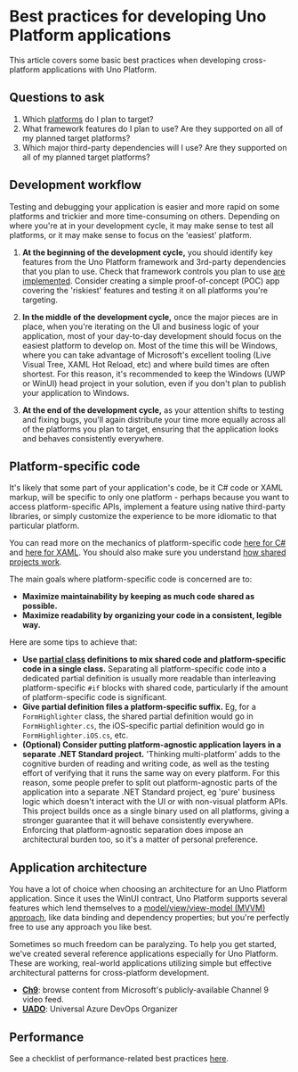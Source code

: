 # Best practices for developing Uno Platform applications

This article covers some basic best practices when developing cross-platform applications with Uno Platform.

## Questions to ask

1. Which [platforms](getting-started/requirements.md) do I plan to target?
2. What framework features do I plan to use? Are they supported on all of my planned target platforms?
3. Which major third-party dependencies will I use? Are they supported on all of my planned target platforms?

## Development workflow

Testing and debugging your application is easier and more rapid on some platforms and trickier and more time-consuming on others. Depending on where you're at in your development cycle, it may make sense to test all platforms, or it may make sense to focus on the 'easiest' platform.

1. **At the beginning of the development cycle,** you should identify key features from the Uno Platform framework and 3rd-party dependencies that you plan to use. Check that framework controls you plan to use [are implemented](implemented-views.md). Consider creating a simple proof-of-concept (POC) app covering the 'riskiest' features and testing it on all platforms you're targeting.

2. **In the middle of the development cycle,** once the major pieces are in place, when you're iterating on the UI and business logic of your application, most of your day-to-day development should focus on the easiest platform to develop on. Most of the time this will be Windows, where you can take advantage of Microsoft's excellent tooling (Live Visual Tree, XAML Hot Reload, etc) and where build times are often shortest. For this reason, it's recommended to keep the Windows (UWP or WinUI) head project in your solution, even if you don't plan to publish your application to Windows.

3. **At the end of the development cycle,** as your attention shifts to testing and fixing bugs, you'll again distribute your time more equally across all of the platforms you plan to target, ensuring that the application looks and behaves consistently everywhere.

## Platform-specific code

It's likely that some part of your application's code, be it C# code or XAML markup, will be specific to only one platform - perhaps because you want to access platform-specific APIs, implement a feature using native third-party libraries, or simply customize the experience to be more idiomatic to that particular platform.

You can read more on the mechanics of platform-specific code [here for C#](platform-specific-csharp.md) and [here for XAML](platform-specific-xaml.md). You should also make sure you understand [how shared projects work](uno-app-solution-structure.md).

The main goals where platform-specific code is concerned are to:
 * **Maximize maintainability by keeping as much code shared as possible.**
 * **Maximize readability by organizing your code in a consistent, legible way.**

Here are some tips to achieve that:
 * **Use [partial class](platform-specific-csharp.md#partial-class-definitions) definitions to mix shared code and platform-specific code in a single class.** Separating all platform-specific code into a dedicated partial definition is usually more readable than interleaving platform-specific `#if` blocks with shared code, particularly if the amount of platform-specific code is significant.
 * **Give partial definition files a platform-specific suffix.** Eg, for a `FormHighlighter` class, the shared partial definition would go in `FormHighlighter.cs`, the iOS-specific partial definition would go in `FormHighlighter.iOS.cs`, etc.
 * **(Optional) Consider putting platform-agnostic application layers in a separate .NET Standard project.** 'Thinking multi-platform' adds to the cognitive burden of reading and writing code, as well as the testing effort of verifying that it runs the same way on every platform. For this reason, some people prefer to split out platform-agnostic parts of the application into a separate .NET Standard project, eg 'pure' business logic which doesn't interact with the UI or with non-visual platform APIs. This project builds once as a single binary used on all platforms, giving a stronger guarantee that it will behave consistently everywhere. Enforcing that platform-agnostic separation does impose an architectural burden too, so it's a matter of personal preference.

## Application architecture

You have a lot of choice when choosing an architecture for an Uno Platform application. Since it uses the WinUI contract, Uno Platform supports several features which lend themselves to a [model/view/view-model (MVVM) approach](https://docs.microsoft.com/en-us/windows/uwp/data-binding/data-binding-and-mvvm), like data binding and dependency properties; but you're perfectly free to use any approach you like best.

Sometimes so much freedom can be paralyzing. To help you get started, we've created several reference applications especially for Uno Platform. These are working, real-world applications utilizing simple but effective architectural patterns for cross-platform development.

 * [**Ch9**](https://github.com/unoplatform/Uno.Ch9): browse content from Microsoft's publicly-available Channel 9 video feed.
 * [**UADO**](https://github.com/unoplatform/uado): Universal Azure DevOps Organizer

 ## Performance

 See a checklist of performance-related best practices [here](Uno-UI-Performance.md).